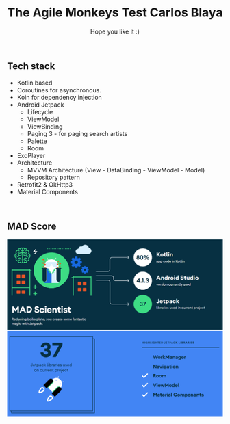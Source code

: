 <h1 align="center">The Agile Monkeys Test Carlos Blaya</h1>

<p align="center">
Hope you like it :)
</p>
</br>

## Tech stack
- Kotlin based
- Coroutines for asynchronous.
- Koin for dependency injection
- Android Jetpack
  - Lifecycle
  - ViewModel
  - ViewBinding
  - Paging 3 - for paging search artists
  - Palette
  - Room
- ExoPlayer 
- Architecture
  - MVVM Architecture (View - DataBinding - ViewModel - Model)
  - Repository pattern
- Retrofit2 & OkHttp3
- Material Components
<br>

## MAD Score
<img src="/previews/summary.PNG"/>
<img src="/previews/jetpack.PNG"/>
